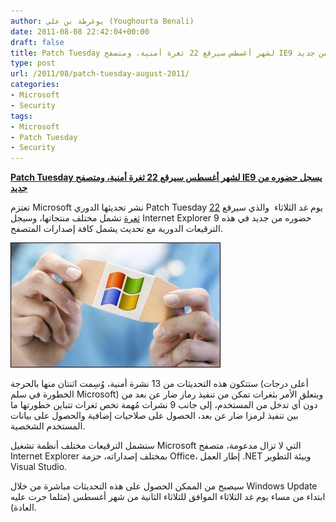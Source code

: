 ```yaml
---
author: يوغرطة بن علي (Youghourta Benali)
date: 2011-08-08 22:42:04+00:00
draft: false
title: Patch Tuesday لشهر أغسطس سيرقع 22 ثغرة أمنية، ومتصفح IE9 يسجل حضوره من جديد
type: post
url: /2011/08/patch-tuesday-august-2011/
categories:
- Microsoft
- Security
tags:
- Microsoft
- Patch Tuesday
- Security
---
```


[**Patch Tuesday لشهر أغسطس سيرقع 22 ثغرة أمنية، ومتصفح IE9 يسجل حضوره من جديد**](https://www.it-scoop.com/2011/08/patch-tuesday-august-2011/)




تعتزم Microsoft نشر تحديثها الدوري Patch Tuesday يوم غد الثلاثاء  والذي سيرقع [22 ثغرة](http://www.microsoft.com/technet/security/bulletin/ms11-aug.mspx) تشمل مختلف منتجاتها، وسيجل Internet Explorer 9 حضوره من جديد في هذه الترقيعات الدورية مع تحديث يشمل كافة إصدارات المتصفح.




[![](patch-tuesday.jpg)
](https://www.it-scoop.com/2011/08/patch-tuesday-august-2011/)




ستتكون هذه التحديثات من 13 نشرة أمنية، وُسِمت اثنتان منها بالحرجة (أعلى درجات الخطورة في سلم Microsoft) ويتعلق الأمر بثغرات تمكن من تنفيذ رماز ضار عن بعد من دون أي تدخل من المستخدم، إلى جانب 9 نشرات مُهمة تخص ثغرات تتباين خطورتها ما بين تنفيذ لرمزا ضار عن بعد، الحصول على صلاحيات إضافية والحصول على بيانات المستخدم الشخصية.




ستشمل الترقيعات مختلف أنظمة تشغيل Microsoft التي لا تزال مدعومة، متصفح Internet Explorer بمختلف إصداراته، حزمة Office، إطار العمل .NET وبيئة التطوير Visual Studio.




سيصبح من الممكن الحصول على هذه التحديثات مباشرة من خلال Windows Update ابتداء من مساء يوم غد الثلاثاء الموافق للثلاثاء الثانية من شهر أغسطس (مثلما جرت عليه العادة).
